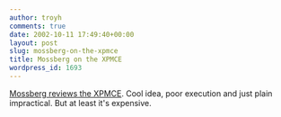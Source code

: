 ```yaml
---
author: troyh
comments: true
date: 2002-10-11 17:49:40+00:00
layout: post
slug: mossberg-on-the-xpmce
title: Mossberg on the XPMCE
wordpress_id: 1693
---
```


[Mossberg reviews the XPMCE](http://online.wsj.com/article/0,,personal_technology,00.html). Cool idea, poor execution and just plain impractical. But at least it's expensive.

